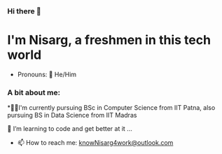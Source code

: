 ### Hi there 👋

 # I'm Nisarg, a freshmen in this tech world
- Pronouns: 🧑 He/Him
 ### A bit about me: 
 *🧑‍🎓I'm currently pursuing BSc in Computer Science from IIT Patna, also pursuing BS in Data Science from IIT Madras
 
 🌱 I’m learning to code and get better at it ...

- 📫 How to reach me: 
      knowNisarg4work@outlook.com
